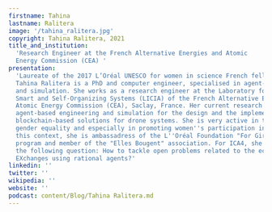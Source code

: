 ```yaml
---
firstname: Tahina
lastname: Ralitera
image: '/tahina_ralitera.jpg'
copyright: Tahina Ralitera, 2021
title_and_institution:
  'Research Engineer at the French Alternative Energies and Atomic
  Energy Commission (CEA) '
presentation:
  'Laureate of the 2017 L’Oréal UNESCO for women in science French fellowship,
  Tahina Ralitera is a PhD and computer engineer, specialised in agent-based modelling
  and simulation. She works as a research engineer at the Laboratory for Trustworthy,
  Smart and Self-Organizing Systems (LICIA) of the French Alternative Energies and
  Atomic Energy Commission (CEA), Saclay, France. Her current research interests are
  agent-based engineering and simulation for the design and the implementation of
  blockchain-based solutions for drone systems. She is very active in the fight for
  gender equality and especially in promoting women''s participation in science. In
  this context, she is ambassadress of the L''Oréal Foundation "For Girls in Science"
  program and member of the "Elles Bougent" association. For ICA4, she wants to answer
  the following question: How to tackle open problems related to the economy of Decentralised
  EXchanges using rational agents?'
linkedin: ''
twitter: ''
wikipedia: ''
website: ''
podcast: content/Blog/Tahina Ralitera.md
---
```

